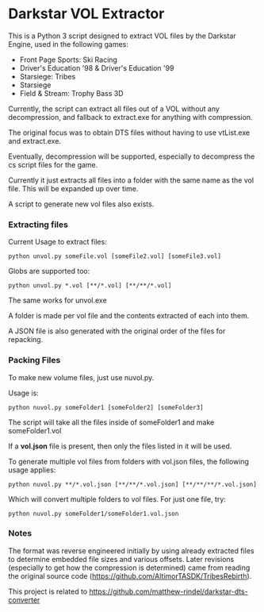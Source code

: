 # Darkstar VOL Extractor

This is a Python 3 script designed to extract VOL files by the Darkstar Engine, used in the following games:
* Front Page Sports: Ski Racing
* Driver's Education '98 & Driver's Education '99
* Starsiege: Tribes
* Starsiege
* Field & Stream: Trophy Bass 3D

Currently, the script can extract all files out of a VOL without any decompression, and fallback to extract.exe for anything with compression.

The original focus was to obtain DTS files without having to use vtList.exe and extract.exe.

Eventually, decompression will be supported, especially to decompress the cs script files for the game.

Currently it just extracts all files into a folder with the same name as the vol file. This will be expanded up over time.

A script to generate new vol files also exists.

### Extracting files

Current Usage to extract files:

  `python unvol.py someFile.vol [someFile2.vol] [someFile3.vol]`

Globs are supported too:

  `python unvol.py *.vol [**/*.vol] [**/**/*.vol]`
   
The same works for unvol.exe

A folder is made per vol file and the contents extracted of each into them.

A JSON file is also generated with the original order of the files for repacking.

### Packing Files 

To make new volume files, just use nuvol.py.

Usage is:

`python nuvol.py someFolder1 [someFolder2] [someFolder3]`

The script will take all the files inside of someFolder1 and make someFolder1.vol

If a **vol.json** file is present, then only the files listed in it will be used.

To generate multiple vol files from folders with vol.json files, the following usage applies:

`python nuvol.py **/*.vol.json [**/**/*.vol.json] [**/**/**/*.vol.json]`

Which will convert multiple folders to vol files. For just one file, try:

`python nuvol.py someFolder1/someFolder1.vol.json`

### Notes

The format was reverse engineered initially by using already extracted files to determine embedded file sizes and various offsets. Later revisions (especially to get how the compression is determined) came from reading the original source code (https://github.com/AltimorTASDK/TribesRebirth).

This project is related to https://github.com/matthew-rindel/darkstar-dts-converter